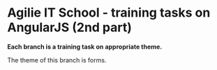 # Agilie IT School - training tasks on AngularJS (2nd part)
**Each branch is a training task on appropriate theme.**

The theme of this branch is forms.